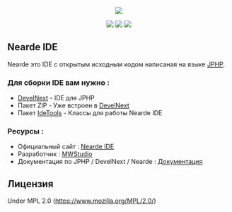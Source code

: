 <p align="center"><img src="https://github.com/MWStudio/Nearde-IDE/blob/master/src/.data/img/Nearde%20Logo%20night.png"></p>

<p align="center">
<a href="https://github.com/MWStudio/Nearde-IDE/blob/master/LICENSE"><img src="https://img.shields.io/github/license/MWStudio/Nearde-IDE.svg"></a>
<a href="https://github.com/MWStudio/Nearde-IDE/issues"><img src="https://img.shields.io/github/issues/MWStudio/Nearde-IDE.svg"></a>
<a href="https://github.com/MWStudio/Nearde-IDE/stargazers"><img src="https://img.shields.io/github/stars/MWStudio/Nearde-IDE.svg"></a>
</p>

## Nearde IDE
Nearde это IDE с открытым исходным кодом написаная на языке [JPHP](http://j-php.net/).

### Для сборки IDE вам нужно :
* [DevelNext](http://develnext.org/) - IDE для JPHP 
* Пакет ZIP - Уже встроен в [DevelNext](http://develnext.org/)
* Пакет [IdeTools](https://api.nearde.pro/cdn/idetools.dnbundle) - Классы для работы Nearde IDE

### Ресурсы :
* Официальный сайт : [Nearde IDE](https://nearde.pro/)
* Разработчик : [MWStudio](https://vk.com/mwstudios)
* Документация по JPHP / DevelNext / Nearde : [Документация](https://hub.develnext.org/wiki)

## Лицензия

Under MPL 2.0 (https://www.mozilla.org/MPL/2.0/)
